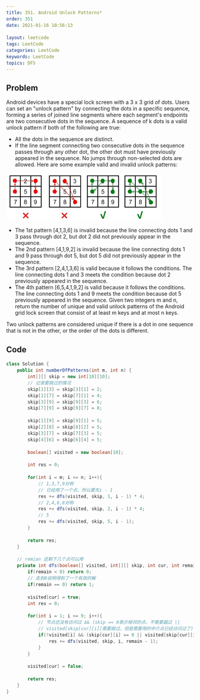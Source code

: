 ```yaml
---
title: 351. Android Unlock Patterns*
order: 351
date: 2021-01-16 10:56:13

layout: leetcode
tags: LeetCode
categories: LeetCode
keywords: LeetCode
topics: DFS
---
```


## Problem

Android devices have a special lock screen with a 3 x 3 grid of dots. Users can set an "unlock pattern" by connecting the dots in a specific sequence, forming a series of joined line segments where each segment's endpoints are two consecutive dots in the sequence. A sequence of k dots is a valid unlock pattern if both of the following are true:

- All the dots in the sequence are distinct.
- If the line segment connecting two consecutive dots in the sequence passes through any other dot, the other dot must have previously appeared in the sequence. No jumps through non-selected dots are allowed.
  Here are some example valid and invalid unlock patterns:

![image tooltip here](./assets/351.png)

- The 1st pattern [4,1,3,6] is invalid because the line connecting dots 1 and 3 pass through dot 2, but dot 2 did not previously appear in the sequence.
- The 2nd pattern [4,1,9,2] is invalid because the line connecting dots 1 and 9 pass through dot 5, but dot 5 did not previously appear in the sequence.
- The 3rd pattern [2,4,1,3,6] is valid because it follows the conditions. The line connecting dots 1 and 3 meets the condition because dot 2 previously appeared in the sequence.
- The 4th pattern [6,5,4,1,9,2] is valid because it follows the conditions. The line connecting dots 1 and 9 meets the condition because dot 5 previously appeared in the sequence.
  Given two integers m and n, return the number of unique and valid unlock patterns of the Android grid lock screen that consist of at least m keys and at most n keys.

Two unlock patterns are considered unique if there is a dot in one sequence that is not in the other, or the order of the dots is different.

## Code

```java
class Solution {
    public int numberOfPatterns(int m, int n) {
        int[][] skip = new int[10][10];
        // 记录要跳过的情况
        skip[1][3] = skip[3][1] = 2;
        skip[1][7] = skip[7][1] = 4;
        skip[3][9] = skip[9][3] = 6;
        skip[7][9] = skip[9][7] = 8;

        skip[1][9] = skip[9][1] = 5;
        skip[2][8] = skip[8][2] = 5;
        skip[3][7] = skip[7][3] = 5;
        skip[4][6] = skip[6][4] = 5;

        boolean[] visited = new boolean[10];

        int res = 0;

        for(int i = m; i <= n; i++){
            // 1,3,7,9对称
            // 已经用了一个点，所以要先i - 1
            res += dfs(visited, skip, 1, i - 1) * 4;
            // 2,4,6,8对称
            res += dfs(visited, skip, 2, i - 1) * 4;
            // 5
            res += dfs(visited, skip, 5, i - 1);
        }

        return res;
    }

    // remian 还剩下几个点可以用
    private int dfs(boolean[] visited, int[][] skip, int cur, int remain){
        if(remain < 0) return 0;
        // 走到0说明得到了一个有效的解
        if(remain == 0) return 1;

        visited[cur] = true;
        int res = 0;

        for(int i = 1; i <= 9; i++){
            // 节点还没有访问过 && (skip == 0表示相邻的点，不需要越过 ||
            // visited[skip[cur][i]]需要跳过，但是需要用的中介点已经访问过了)
            if(!visited[i] && (skip[cur][i] == 0 || visited[skip[cur][i]])){
                res += dfs(visited, skip, i, remain - 1);
            }
        }

        visited[cur] = false;

        return res;
    }
}
```
